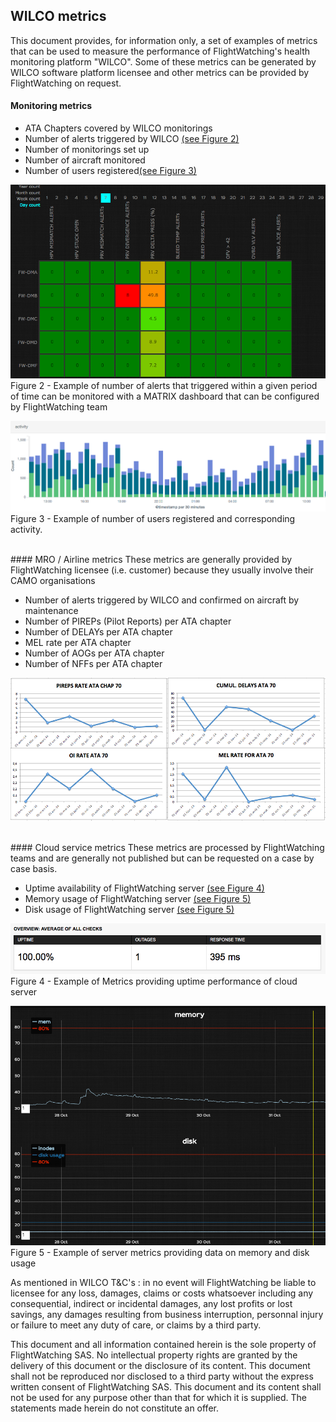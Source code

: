 ## WILCO metrics

This document provides, for information only, a set of examples of metrics that can be used to measure the performance of FlightWatching's health monitoring platform "WILCO". Some of these metrics can be generated by WILCO software platform licensee and other metrics can be provided by FlightWatching on request.
</br>
#### Monitoring metrics
- ATA Chapters covered by WILCO monitorings
- Number of alerts triggered by WILCO [(see Figure 2)](#fig2)
- Number of monitorings set up
- Number of aircraft monitored
- Number of users registered[(see Figure 3)](#fig3)



[fig2]: ./img/FLEET_MATRIX.png "Alert metrics provided by WILCO through MATRIX dashboard"
![Alt text][fig2]
Figure 2 -  Example of number of alerts that triggered within a given period of time can be monitored with a MATRIX dashboard that can be configured by FlightWatching team


[fig3]: ./img/USERS_METRICS.png "Metrics providing number of users and activiy"
![Alt text][fig3]
Figure 3 -  Example of number of users registered and corresponding activity.


</br>
#### MRO / Airline metrics
These metrics are generally provided by FlightWatching licensee (i.e. customer) because they usually involve their CAMO organisations</br>

- Number of alerts triggered by WILCO and confirmed on aircraft by maintenance</br>
- Number of PIREPs (Pilot Reports) per ATA chapter </br>
- Number of DELAYs per ATA chapter </br>
- MEL rate per ATA chapter</br>
- Number of AOGs per ATA chapter </br>
- Number of NFFs per ATA chapter </br>

![Alt text](./img/MIS_METRICS.png "Metrics provided by MRO or Airline organisation")


</br>
#### Cloud service metrics
These metrics are processed by FlightWatching teams and are generally not published but can be requested on a case by case basis.


- Uptime availability of FlightWatching server [(see Figure 4)](#fig4)</br>
- Memory usage of FlightWatching server [(see Figure 5)](#fig4)</br>
- Disk usage of FlightWatching server [(see Figure 5)](#fig4)</br>


[fig4]: ./img/UPTIME.png "Example of Metrics providing uptime performance of cloud server"
![Alt text][fig4]
Figure 4 -  Example of Metrics providing uptime performance of cloud server


[fig5]: ./img/SERVER_METRICS.png "Example of server metrics providing data on memory and disk usage"
![Alt text][fig5]
Figure 5 -  Example of server metrics providing data on memory and disk usage</br>




As mentioned in WILCO T&C's : in no event will FlightWatching be liable to licensee for any loss, damages, claims or costs whatsoever including any consequential, indirect or incidental damages, any lost profits or lost savings, any damages resulting from business interruption, personnal injury or failure to meet any duty of care, or claims by a third party.


This document and all information contained herein is the sole property of FlightWatching SAS. No intellectual property rights are granted by the delivery of this document or the disclosure of its content. This document shall not be reproduced nor disclosed to a third party without the express written consent of FlightWatching SAS. This document and its content shall not be used for any purpose other than that for which it is supplied.
The statements made herein do not constitute an offer.

